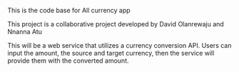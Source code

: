 This is the code base for All currency app

This project is a collaborative project developed by David Olanrewaju and Nnanna Atu


This will be a  web service that utilizes a currency conversion API. Users can input the amount, the source and target currency, then the service will provide them with the converted amount.
